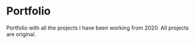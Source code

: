 # Portfolio
Portfolio with all the projects I have been working from 2020.
All projects are original.
